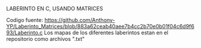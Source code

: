 LABERINTO EN C, USANDO MATRICES

Codigo fuente: https://github.com/Anthony-YP/Laberinto_Matrices/blob/883a62ceab40aee7b4cc2b70e0b01f04c6d9f693/Laberinto.c
Los mapas de los diferentes laberintos estan en el repositorio como archivos ".txt"
